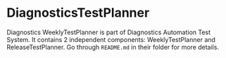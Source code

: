 # DiagnosticsTestPlanner
Diagnostics WeeklyTestPlanner is part of Diagnostics Automation Test System. It contains 2 independent components: WeeklyTestPlanner and ReleaseTestPlanner. Go through `README.md` in their folder for more details.